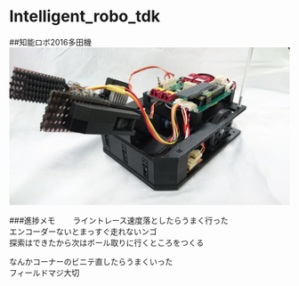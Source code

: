 # Intelligent_robo_tdk
##知能ロボ2016多田機
![](yokotan.jpg)

###進捗メモ　　
ライントレース速度落としたらうまく行った  
エンコーダーないとまっすぐ走れないンゴ  
探索はできたから次はボール取りに行くところをつくる    

なんかコーナーのビニテ直したらうまくいった  
フィールドマジ大切

